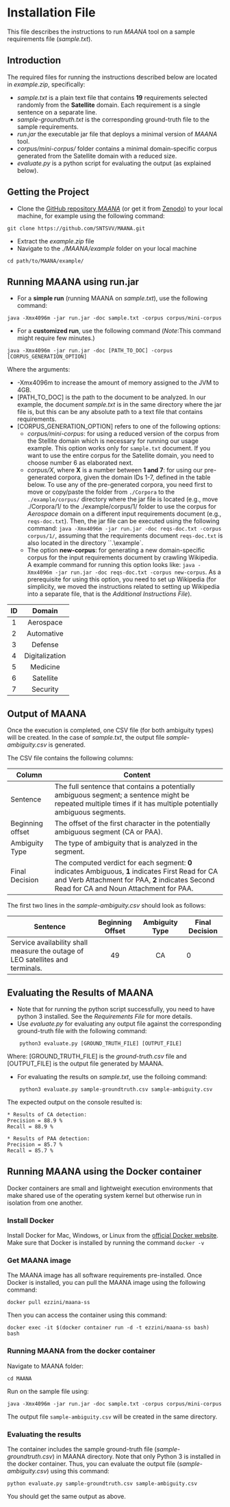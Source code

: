 # Installation File 

This file describes the instructions to run *MAANA* tool on a sample requirements file (*sample.txt*). 

## Introduction
The required files for running the instructions described below are located in *example.zip*, specifically: 
* *sample.txt* is a plain text file that contains **19** requirements selected randomly from the **Satellite** domain. 
Each requirement is a single sentence on a separate line. 
* *sample-groundtruth.txt* is the corresponding ground-truth file to the sample requirements.
* *run.jar* the executable jar file that deploys a minimal version of *MAANA* tool. 
* *corpus/mini-corpus/* folder contains a minimal domain-specific corpus generated from the Satellite domain with a reduced size.  
* *evaluate.py* is a python script for evaluating the output (as explained below).

## Getting the Project

- Clone the [GitHub repository *MAANA*](https://github.com/SNTSVV/MAANA) (or get it from [Zenodo](https://zenodo.org/record/4457189)) to your local machine, for example using the following command:
```
git clone https://github.com/SNTSVV/MAANA.git
```
- Extract the *example.zip* file
- Navigate to the *./MAANA/example* folder on your local machine
```
cd path/to/MAANA/example/
```

## Running MAANA using run.jar 

- For a **simple run** (running MAANA on *sample.txt*), use the following command: 
```
java -Xmx4096m -jar run.jar -doc sample.txt -corpus corpus/mini-corpus
```

- For a **customized run**, use the following command (*Note*:This command might require few minutes.)
```
java -Xmx4096m -jar run.jar -doc [PATH_TO_DOC] -corpus [CORPUS_GENERATION_OPTION]
```
Where the arguments: 
* -Xmx4096m to increase the amount of memory assigned to the JVM to 4GB.
* [PATH_TO_DOC] is the path to the document to be analyzed. In our example, the document *sample.txt* is in the same directory where the jar file is, but this can be any absolute path to a text file that contains requirements. 
* [CORPUS_GENERATION_OPTION] refers to one of the following options: 
    - *corpus/*mini-corpus**: for using a reduced version of the corpus from the Stellite domain which is necessary for running our usage example. This option works only for ``sample.txt`` document. If you want to use the entire corpus for the Satellite domain, you need to choose number 6 as elaborated next. 
    - *corpus/X*, where **X** is a number between **1 and 7**: for using our pre-generated corpora, given the domain IDs 1-7, defined in the table below. To use any of the pre-generated corpora, you need first to move or copy/paste the folder from ``./Corpora`` to the ``./example/corpus/`` directory where the jar file is located (e.g., move ./Corpora/1/ to the ./example/corpus/1/ folder to use the corpus for *Aerospace* domain on a different input requirements document (e.g., ``reqs-doc.txt``). Then, the jar file can be executed using the following command: ``java -Xmx4096m -jar run.jar -doc reqs-doc.txt -corpus corpus/1/``, assuming that the requirements document ``reqs-doc.txt`` is also located in the directory ``.\example`. 
    - The option **new-corpus**: for generating a new domain-specific corpus for the input requirements document by crawling Wikipedia. A example command for running this option looks like: ``java -Xmx4096m -jar run.jar -doc reqs-doc.txt -corpus new-corpus``. As a prerequisite for using this option, you need to set up Wikipedia (for simplicity, we moved the instructions related to setting up Wikipedia into a separate file, that is the *Additional Instructions File*). 

| ID            | Domain         |
| :-----------: | :------------: |
| 1             | Aerospace      |
| 2             | Automative     |
| 3             | Defense        |
| 4             | Digitalization |
| 5             | Medicine       |
| 6             | Satellite      |
| 7             | Security       |
    

## Output of MAANA

Once the execution is completed, one CSV file (for both ambiguity types) will be created. In the case of *sample.txt*, the output file *sample-ambiguity.csv* is generated. 

The CSV file contains the following columns:

| Column        | Content                                                                                                                                    |
| ------------- | ------------------------------------------------------------------------------------------------------------------------------------------ |
| Sentence      | The full sentence that contains a potentially ambiguous segment; a sentence might be repeated multiple times if it has multiple potentially ambiguous segments.  |
| Beginning offset   | The offset of the first character in the potentially ambiguous segment (CA or PAA).  |
| Ambiguity Type     | The type of ambiguity that is analyzed in the segment.  |
| Final Decision | The computed verdict for each segment: **0** indicates Ambiguous, **1** indicates First Read for CA and Verb Attachment for PAA, **2** indicates Second Read for CA and Noun Attachment for PAA. |

The first two lines in the *sample-ambiguity.csv* should look as follows:

| Sentence                                                                                                 | Beginning Offset | Ambiguity Type | Final Decision |
| -------------------------------------------------------------------------------------------------------- | :--------------: | :------------: | -------------- |
| Service availability shall measure the outage of LEO satellites and terminals.                           | 49               | CA             | 0              |

## Evaluating the Results of MAANA 

- Note that for running the python script successfully, you need to have python 3 installed. See the *Requirements File* for more details.
- Use *evaluate.py* for evaluating any output file against the corresponding ground-truth file with the following command: 
```
    python3 evaluate.py [GROUND_TRUTH_FILE] [OUTPUT_FILE]
```
Where:
        [GROUND_TRUTH_FILE] is the *ground-truth.csv* file and 
        [OUTPUT_FILE] is the output file generated by MAANA.

- For evaluating the results on *sample.txt*, use the folloing command: 

```
    python3 evaluate.py sample-groundtruth.csv sample-ambiguity.csv 
```

The expected output on the console resulted is: 

```
* Results of CA detection: 
Precision = 88.9 %
Recall = 88.9 %

* Results of PAA detection: 
Precision = 85.7 %
Recall = 85.7 %
```

## Running MAANA using the Docker container

Docker containers are small and lightweight execution environments that make shared use of the operating system kernel but otherwise run in isolation from one another. 

### Install Docker
Install Docker for Mac, Windows, or Linux from the [official Docker website](https://docs.docker.com/get-docker/).
Make sure that Docker is installed by running the command ``docker -v``

### Get MAANA image

The MAANA image has all software requirements pre-installed.
Once Docker is installed, you can pull the MAANA image using the following command:

```
docker pull ezzini/maana-ss
```
Then you can access the container using this command:

```
docker exec -it $(docker container run -d -t ezzini/maana-ss bash) bash
```

### Running MAANA from the docker container 

Navigate to MAANA folder:

```
cd MAANA
```

Run on the sample file using:

```
java -Xmx4096m -jar run.jar -doc sample.txt -corpus corpus/mini-corpus
```

The output file ``sample-ambiguity.csv`` will be created in the same directory.

### Evaluating the results

The container includes the sample ground-truth file (*sample-groundtruth.csv*) in MAANA directory. Note that only Python 3 is installed in the docker container. Thus, you can evaluate the output file (*sample-ambiguity.csv*) using this command:

```
python evaluate.py sample-groundtruth.csv sample-ambiguity.csv
```
You should get the same output as above.
